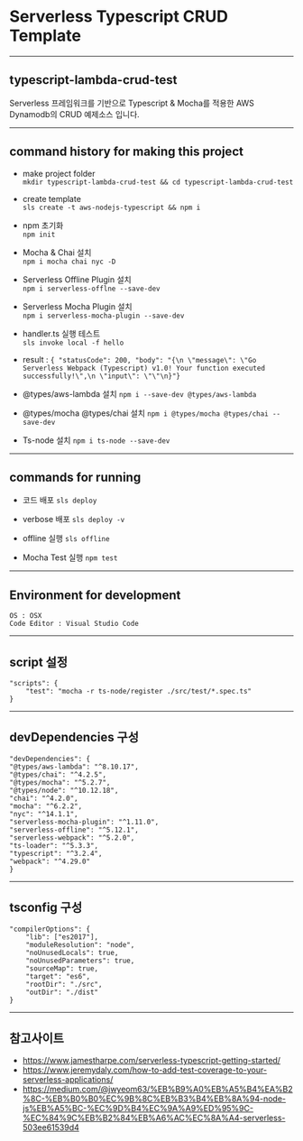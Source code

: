 # Serverless Typescript CRUD Template

---

## typescript-lambda-crud-test

Serverless 프레임워크를 기반으로 Typescript & Mocha를 적용한 AWS Dynamodb의 CRUD 예제소스 입니다.

---

## command history for making this project

- make project folder  
  `mkdir typescript-lambda-crud-test && cd typescript-lambda-crud-test`

- create template  
  `sls create -t aws-nodejs-typescript && npm i`

- npm 초기화  
  `npm init`

- Mocha & Chai 설치  
  `npm i mocha chai nyc -D`

- Serverless Offline Plugin 설치  
  `npm i serverless-offlne --save-dev`

- Serverless Mocha Plugin 설치  
  `npm i serverless-mocha-plugin --save-dev`

- handler.ts 실행 테스트  
  `sls invoke local -f hello`

* result :
  `{ "statusCode": 200, "body": "{\n \"message\": \"Go Serverless Webpack (Typescript) v1.0! Your function executed successfully!\",\n \"input\": \"\"\n}"}`

- @types/aws-lambda 설치
  `npm i --save-dev @types/aws-lambda`

- @types/mocha @types/chai 설치
  `npm i @types/mocha @types/chai --save-dev`

- Ts-node 설치
  `npm i ts-node --save-dev`

---

## commands for running

- 코드 배포
  `sls deploy`

- verbose 배포
  `sls deploy -v`

- offline 실행
  `sls offline`

- Mocha Test 실행
  `npm test`

---

## Environment for development

`OS : OSX`  
`Code Editor : Visual Studio Code`

---

## script 설정

    "scripts": {
        "test": "mocha -r ts-node/register ./src/test/*.spec.ts"
    }

---

## devDependencies 구성

    "devDependencies": {
    "@types/aws-lambda": "^8.10.17",
    "@types/chai": "^4.2.5",
    "@types/mocha": "^5.2.7",
    "@types/node": "^10.12.18",
    "chai": "^4.2.0",
    "mocha": "^6.2.2",
    "nyc": "^14.1.1",
    "serverless-mocha-plugin": "^1.11.0",
    "serverless-offline": "^5.12.1",
    "serverless-webpack": "^5.2.0",
    "ts-loader": "^5.3.3",
    "typescript": "^3.2.4",
    "webpack": "^4.29.0"
    }

---

## tsconfig 구성

    "compilerOptions": {
        "lib": ["es2017"],
        "moduleResolution": "node",
        "noUnusedLocals": true,
        "noUnusedParameters": true,
        "sourceMap": true,
        "target": "es6",
        "rootDir": "./src",
        "outDir": "./dist"
    }

---

## 참고사이트

- https://www.jamestharpe.com/serverless-typescript-getting-started/
- https://www.jeremydaly.com/how-to-add-test-coverage-to-your-serverless-applications/
- https://medium.com/@jwyeom63/%EB%B9%A0%EB%A5%B4%EA%B2%8C-%EB%B0%B0%EC%9B%8C%EB%B3%B4%EB%8A%94-node-js%EB%A5%BC-%EC%9D%B4%EC%9A%A9%ED%95%9C-%EC%84%9C%EB%B2%84%EB%A6%AC%EC%8A%A4-serverless-503ee61539d4
